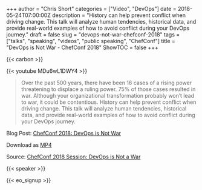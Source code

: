 +++
author = "Chris Short"
categories = ["Video", "DevOps"]
date = 2018-05-24T07:00:00Z
description = "History can help prevent conflict when driving change. This talk will analyze human tendencies, historical data, and provide real-world examples of how to avoid conflict during your DevOps journey."
draft = false
slug = "devops-not-war-chefconf-2018"
tags = ["talks", "speaking", "videos", "public speaking", "ChefConf"]
title = "DevOps is Not War - ChefConf 2018"
ShowTOC = false
+++

{{< carbon >}}

{{< youtube MDu6wL1DWY4 >}}

> Over the past 500 years, there have been 16 cases of a rising power threatening to displace a ruling power. 75% of those cases resulted in war. Although your organizational transformation probably won’t lead to war, it could be contentious. History can help prevent conflict when driving change. This talk will analyze human tendencies, historical data, and provide real-world examples of how to avoid conflict during your DevOps journey.

Blog Post: [ChefConf 2018: DevOps is Not War](/chefconf-2018-devops-is-not-war/)

Download as [MP4](https://shortcdn.com/file/chrisshort/DevOps_is_Not_a_War-ChefConf_2018.mp4)

Source: [ChefConf 2018 Session: DevOps is Not a War](https://youtu.be/MDu6wL1DWY4)

{{< speaker >}}

{{< eo_signup >}}